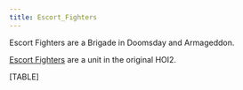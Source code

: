 ```yaml
---
title: Escort_Fighters
---
```



Escort Fighters are a Brigade in Doomsday and Armageddon.

[Escort Fighters](/wiki/Escort_Fighters_(HOI2) "Escort Fighters (HOI2)")
are a unit in the original HOI2.

[TABLE]
